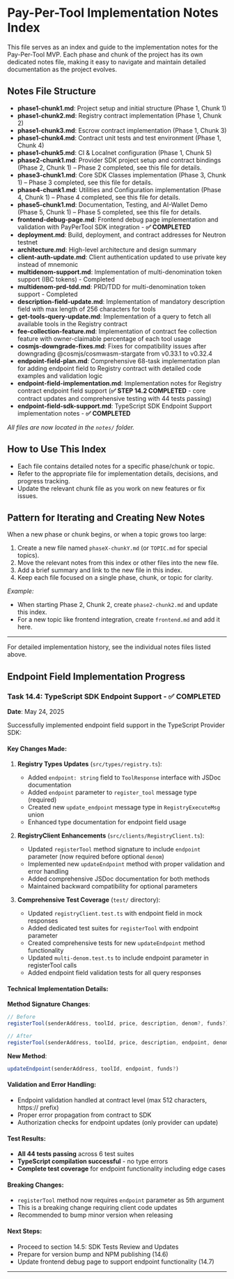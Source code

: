 # Pay-Per-Tool Implementation Notes Index

This file serves as an index and guide to the implementation notes for the Pay-Per-Tool MVP. Each phase and chunk of the project has its own dedicated notes file, making it easy to navigate and maintain detailed documentation as the project evolves.

## Notes File Structure

- **phase1-chunk1.md**: Project setup and initial structure (Phase 1, Chunk 1)
- **phase1-chunk2.md**: Registry contract implementation (Phase 1, Chunk 2)
- **phase1-chunk3.md**: Escrow contract implementation (Phase 1, Chunk 3)
- **phase1-chunk4.md**: Contract unit tests and test environment (Phase 1, Chunk 4)
- **phase1-chunk5.md**: CI & Localnet configuration (Phase 1, Chunk 5)
- **phase2-chunk1.md**: Provider SDK project setup and contract bindings (Phase 2, Chunk 1) – Phase 2 completed, see this file for details.
- **phase3-chunk1.md**: Core SDK Classes implementation (Phase 3, Chunk 1) – Phase 3 completed, see this file for details.
- **phase4-chunk1.md**: Utilities and Configuration implementation (Phase 4, Chunk 1) – Phase 4 completed, see this file for details.
- **phase5-chunk1.md**: Documentation, Testing, and AI-Wallet Demo (Phase 5, Chunk 1) – Phase 5 completed, see this file for details.
- **frontend-debug-page.md**: Frontend debug page implementation and validation with PayPerTool SDK integration - **✅ COMPLETED**
- **deployment.md**: Build, deployment, and contract addresses for Neutron testnet
- **architecture.md**: High-level architecture and design summary
- **client-auth-update.md**: Client authentication updated to use private key instead of mnemonic
- **multidenom-support.md**: Implementation of multi-denomination token support (IBC tokens) - Completed
- **multidenom-prd-tdd.md**: PRD/TDD for multi-denomination token support - Completed
- **description-field-update.md**: Implementation of mandatory description field with max length of 256 characters for tools
- **get-tools-query-update.md**: Implementation of a query to fetch all available tools in the Registry contract
- **fee-collection-feature.md**: Implementation of contract fee collection feature with owner-claimable percentage of each tool usage
- **cosmjs-downgrade-fixes.md**: Fixes for compatibility issues after downgrading @cosmjs/cosmwasm-stargate from v0.33.1 to v0.32.4
- **endpoint-field-plan.md**: Comprehensive 68-task implementation plan for adding endpoint field to Registry contract with detailed code examples and validation logic
- **endpoint-field-implementation.md**: Implementation notes for Registry contract endpoint field support (**✅ STEP 14.2 COMPLETED** - core contract updates and comprehensive testing with 44 tests passing)
- **endpoint-field-sdk-support.md**: TypeScript SDK Endpoint Support implementation notes - **✅ COMPLETED**

_All files are now located in the `notes/` folder._

## How to Use This Index
- Each file contains detailed notes for a specific phase/chunk or topic.
- Refer to the appropriate file for implementation details, decisions, and progress tracking.
- Update the relevant chunk file as you work on new features or fix issues.

## Pattern for Iterating and Creating New Notes

When a new phase or chunk begins, or when a topic grows too large:
1. Create a new file named `phaseX-chunkY.md` (or `TOPIC.md` for special topics).
2. Move the relevant notes from this index or other files into the new file.
3. Add a brief summary and link to the new file in this index.
4. Keep each file focused on a single phase, chunk, or topic for clarity.

_Example:_
- When starting Phase 2, Chunk 2, create `phase2-chunk2.md` and update this index.
- For a new topic like frontend integration, create `frontend.md` and add it here.

---

For detailed implementation history, see the individual notes files listed above.

## Endpoint Field Implementation Progress

### Task 14.4: TypeScript SDK Endpoint Support - ✅ COMPLETED

**Date**: May 24, 2025

Successfully implemented endpoint field support in the TypeScript Provider SDK:

#### Key Changes Made:

1. **Registry Types Updates** (`src/types/registry.ts`):
   - Added `endpoint: string` field to `ToolResponse` interface with JSDoc documentation
   - Added `endpoint` parameter to `register_tool` message type (required)
   - Created new `update_endpoint` message type in `RegistryExecuteMsg` union
   - Enhanced type documentation for endpoint field usage

2. **RegistryClient Enhancements** (`src/clients/RegistryClient.ts`):
   - Updated `registerTool` method signature to include `endpoint` parameter (now required before optional `denom`)
   - Implemented new `updateEndpoint` method with proper validation and error handling
   - Added comprehensive JSDoc documentation for both methods
   - Maintained backward compatibility for optional parameters

3. **Comprehensive Test Coverage** (`test/` directory):
   - Updated `registryClient.test.ts` with endpoint field in mock responses
   - Added dedicated test suites for `registerTool` with endpoint parameter
   - Created comprehensive tests for new `updateEndpoint` method functionality
   - Updated `multi-denom.test.ts` to include endpoint parameter in registerTool calls
   - Added endpoint field validation tests for all query responses

#### Technical Implementation Details:

**Method Signature Changes**:
```typescript
// Before
registerTool(senderAddress, toolId, price, description, denom?, funds?)

// After  
registerTool(senderAddress, toolId, price, description, endpoint, denom?, funds?)
```

**New Method**:
```typescript
updateEndpoint(senderAddress, toolId, endpoint, funds?)
```

#### Validation and Error Handling:
- Endpoint validation handled at contract level (max 512 characters, https:// prefix)
- Proper error propagation from contract to SDK
- Authorization checks for endpoint updates (only provider can update)

#### Test Results:
- **All 44 tests passing** across 6 test suites
- **TypeScript compilation successful** - no type errors
- **Complete test coverage** for endpoint functionality including edge cases

#### Breaking Changes:
- `registerTool` method now requires `endpoint` parameter as 5th argument
- This is a breaking change requiring client code updates
- Recommended to bump minor version when releasing

#### Next Steps:
- Proceed to section 14.5: SDK Tests Review and Updates
- Prepare for version bump and NPM publishing (14.6)
- Update frontend debug page to support endpoint functionality (14.7)

---

